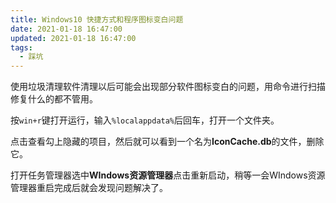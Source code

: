 ```yaml
---
title: Windows10 快捷方式和程序图标变白问题
date: 2021-01-18 16:47:00
updated: 2021-01-18 16:47:00
tags:
  - 踩坑
---
```


使用垃圾清理软件清理以后可能会出现部分软件图标变白的问题，用命令进行扫描修复什么的都不管用。

按`win+r`键打开运行，输入`%localappdata%`后回车，打开一个文件夹。

点击查看勾上隐藏的项目，然后就可以看到一个名为**IconCache.db**的文件，删除它。

打开任务管理器选中**WIndows资源管理器**点击重新启动，稍等一会WIndows资源管理器重启完成后就会发现问题解决了。
